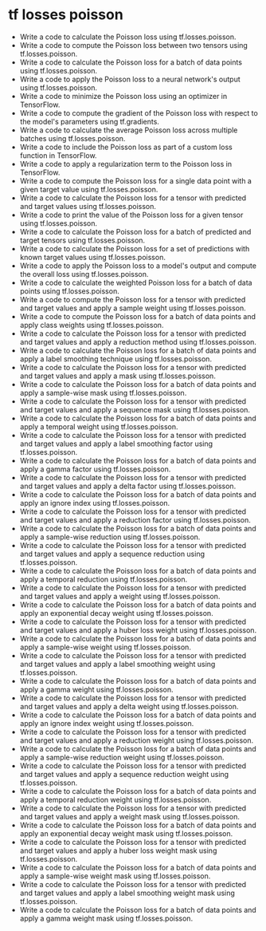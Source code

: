 # tf losses poisson

- Write a code to calculate the Poisson loss using tf.losses.poisson.
- Write a code to compute the Poisson loss between two tensors using tf.losses.poisson.
- Write a code to calculate the Poisson loss for a batch of data points using tf.losses.poisson.
- Write a code to apply the Poisson loss to a neural network's output using tf.losses.poisson.
- Write a code to minimize the Poisson loss using an optimizer in TensorFlow.
- Write a code to compute the gradient of the Poisson loss with respect to the model's parameters using tf.gradients.
- Write a code to calculate the average Poisson loss across multiple batches using tf.losses.poisson.
- Write a code to include the Poisson loss as part of a custom loss function in TensorFlow.
- Write a code to apply a regularization term to the Poisson loss in TensorFlow.
- Write a code to compute the Poisson loss for a single data point with a given target value using tf.losses.poisson.
- Write a code to calculate the Poisson loss for a tensor with predicted and target values using tf.losses.poisson.
- Write a code to print the value of the Poisson loss for a given tensor using tf.losses.poisson.
- Write a code to calculate the Poisson loss for a batch of predicted and target tensors using tf.losses.poisson.
- Write a code to calculate the Poisson loss for a set of predictions with known target values using tf.losses.poisson.
- Write a code to apply the Poisson loss to a model's output and compute the overall loss using tf.losses.poisson.
- Write a code to calculate the weighted Poisson loss for a batch of data points using tf.losses.poisson.
- Write a code to compute the Poisson loss for a tensor with predicted and target values and apply a sample weight using tf.losses.poisson.
- Write a code to compute the Poisson loss for a batch of data points and apply class weights using tf.losses.poisson.
- Write a code to calculate the Poisson loss for a tensor with predicted and target values and apply a reduction method using tf.losses.poisson.
- Write a code to calculate the Poisson loss for a batch of data points and apply a label smoothing technique using tf.losses.poisson.
- Write a code to calculate the Poisson loss for a tensor with predicted and target values and apply a mask using tf.losses.poisson.
- Write a code to calculate the Poisson loss for a batch of data points and apply a sample-wise mask using tf.losses.poisson.
- Write a code to calculate the Poisson loss for a tensor with predicted and target values and apply a sequence mask using tf.losses.poisson.
- Write a code to calculate the Poisson loss for a batch of data points and apply a temporal weight using tf.losses.poisson.
- Write a code to calculate the Poisson loss for a tensor with predicted and target values and apply a label smoothing factor using tf.losses.poisson.
- Write a code to calculate the Poisson loss for a batch of data points and apply a gamma factor using tf.losses.poisson.
- Write a code to calculate the Poisson loss for a tensor with predicted and target values and apply a delta factor using tf.losses.poisson.
- Write a code to calculate the Poisson loss for a batch of data points and apply an ignore index using tf.losses.poisson.
- Write a code to calculate the Poisson loss for a tensor with predicted and target values and apply a reduction factor using tf.losses.poisson.
- Write a code to calculate the Poisson loss for a batch of data points and apply a sample-wise reduction using tf.losses.poisson.
- Write a code to calculate the Poisson loss for a tensor with predicted and target values and apply a sequence reduction using tf.losses.poisson.
- Write a code to calculate the Poisson loss for a batch of data points and apply a temporal reduction using tf.losses.poisson.
- Write a code to calculate the Poisson loss for a tensor with predicted and target values and apply a weight using tf.losses.poisson.
- Write a code to calculate the Poisson loss for a batch of data points and apply an exponential decay weight using tf.losses.poisson.
- Write a code to calculate the Poisson loss for a tensor with predicted and target values and apply a huber loss weight using tf.losses.poisson.
- Write a code to calculate the Poisson loss for a batch of data points and apply a sample-wise weight using tf.losses.poisson.
- Write a code to calculate the Poisson loss for a tensor with predicted and target values and apply a label smoothing weight using tf.losses.poisson.
- Write a code to calculate the Poisson loss for a batch of data points and apply a gamma weight using tf.losses.poisson.
- Write a code to calculate the Poisson loss for a tensor with predicted and target values and apply a delta weight using tf.losses.poisson.
- Write a code to calculate the Poisson loss for a batch of data points and apply an ignore index weight using tf.losses.poisson.
- Write a code to calculate the Poisson loss for a tensor with predicted and target values and apply a reduction weight using tf.losses.poisson.
- Write a code to calculate the Poisson loss for a batch of data points and apply a sample-wise reduction weight using tf.losses.poisson.
- Write a code to calculate the Poisson loss for a tensor with predicted and target values and apply a sequence reduction weight using tf.losses.poisson.
- Write a code to calculate the Poisson loss for a batch of data points and apply a temporal reduction weight using tf.losses.poisson.
- Write a code to calculate the Poisson loss for a tensor with predicted and target values and apply a weight mask using tf.losses.poisson.
- Write a code to calculate the Poisson loss for a batch of data points and apply an exponential decay weight mask using tf.losses.poisson.
- Write a code to calculate the Poisson loss for a tensor with predicted and target values and apply a huber loss weight mask using tf.losses.poisson.
- Write a code to calculate the Poisson loss for a batch of data points and apply a sample-wise weight mask using tf.losses.poisson.
- Write a code to calculate the Poisson loss for a tensor with predicted and target values and apply a label smoothing weight mask using tf.losses.poisson.
- Write a code to calculate the Poisson loss for a batch of data points and apply a gamma weight mask using tf.losses.poisson.